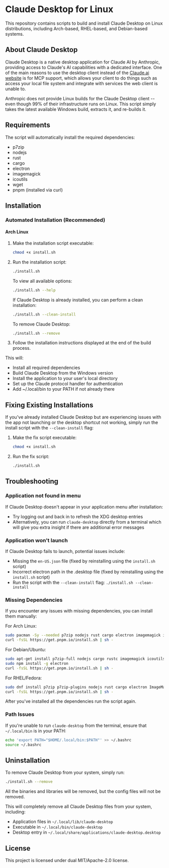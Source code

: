 # Claude Desktop for Linux

This repository contains scripts to build and install Claude Desktop on Linux distributions, including Arch-based, RHEL-based, and Debian-based systems.

## About Claude Desktop

Claude Desktop is a native desktop application for Claude AI by Anthropic, providing access to Claude's AI capabilities with a dedicated interface. One of the main reasons to use the desktop client instead of the [Claude.ai website](https://claude.ai) is for MCP support, which allows your client to do things such as access your local file system and integrate with services the web client is unable to.

Anthropic does not provide Linux builds for the Claude Desktop client -- even though 99% of their infrastructure runs on Linux. This script simply takes the latest available Windows build, extracts it, and re-builds it.

## Requirements

The script will automatically install the required dependencies:
- p7zip
- nodejs
- rust
- cargo
- electron
- imagemagick
- icoutils
- wget
- pnpm (installed via curl)

## Installation

### Automated Installation (Recommended)

#### Arch Linux

1. Make the installation script executable:
   ```bash
   chmod +x install.sh
   ```

2. Run the installation script:
   ```bash
   ./install.sh
   ```

   To view all available options:
   ```bash
   ./install.sh --help
   ```

   If Claude Desktop is already installed, you can perform a clean installation:
   ```bash
   ./install.sh --clean-install
   ```

   To remove Claude Desktop:
   ```bash
   ./install.sh --remove
   ```

3. Follow the installation instructions displayed at the end of the build process.

This will:
- Install all required dependencies
- Build Claude Desktop from the Windows version
- Install the application to your user's local directory
- Set up the Claude protocol handler for authentication
- Add ~/.local/bin to your PATH if not already there

## Fixing Existing Installations

If you've already installed Claude Desktop but are experiencing issues with the app not launching or the desktop shortcut not working, simply run the install script with the `--clean-install` flag:

1. Make the fix script executable:
   ```bash
   chmod +x install.sh
   ```

2. Run the fix script:
   ```bash
   ./install.sh
   ```

## Troubleshooting

### Application not found in menu

If Claude Desktop doesn't appear in your application menu after installation:
- Try logging out and back in to refresh the XDG desktop entries
- Alternatively, you can run `claude-desktop` directly from a terminal which will give you extra insight if there are additional error messages

### Application won't launch

If Claude Desktop fails to launch, potential issues include:
- Missing the `en-US.json` file (fixed by reinstalling using the `install.sh` script)
- Incorrect electron path in the .desktop file (fixed by reinstalling using the `install.sh` script)
- Run the script with the `--clean-install` flag: `./install.sh --clean-install`

### Missing Dependencies

If you encounter any issues with missing dependencies, you can install them manually:

For Arch Linux:
```bash
sudo pacman -Sy --needed p7zip nodejs rust cargo electron imagemagick icoutils wget
curl -fsSL https://get.pnpm.io/install.sh | sh -
```

For Debian/Ubuntu:
```bash
sudo apt-get install p7zip-full nodejs cargo rustc imagemagick icoutils
sudo npm install -g electron
curl -fsSL https://get.pnpm.io/install.sh | sh -
```

For RHEL/Fedora:
```bash
sudo dnf install p7zip p7zip-plugins nodejs rust cargo electron ImageMagick icoutils
curl -fsSL https://get.pnpm.io/install.sh | sh -
```

After you've installed all the dependencies run the script again.

### Path Issues

If you're unable to run `claude-desktop` from the terminal, ensure that `~/.local/bin` is in your PATH:
```bash
echo 'export PATH="$HOME/.local/bin:$PATH"' >> ~/.bashrc
source ~/.bashrc
```

## Uninstallation

To remove Claude Desktop from your system, simply run:
```bash
./install.sh --remove
```

All the binaries and libraries will be removed, but the config files will not be removed.

This will completely remove all Claude Desktop files from your system, including:
- Application files in `~/.local/lib/claude-desktop`
- Executable in `~/.local/bin/claude-desktop`
- Desktop entry in `~/.local/share/applications/claude-desktop.desktop`

## License

This project is licensed under dual MIT/Apache-2.0 license.
